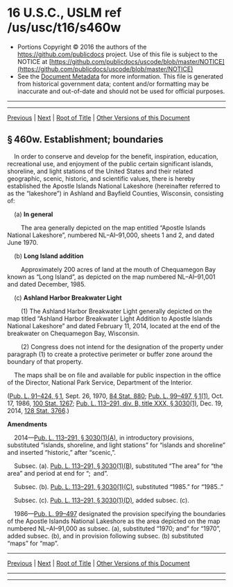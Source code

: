 ---
---

# 16 U.S.C., USLM ref /us/usc/t16/s460w

* Portions Copyright © 2016 the authors of the https://github.com/publicdocs project.
  Use of this file is subject to the NOTICE at [https://github.com/publicdocs/uscode/blob/master/NOTICE](https://github.com/publicdocs/uscode/blob/master/NOTICE)
* See the [Document Metadata](././../../../../..//README.md) for more information.
  This file is generated from historical government data; content and/or formatting may be inaccurate and out-of-date and should not be used for official purposes.

----------
----------

[Previous](./../../../../..//us/usc/t16/ch1/schLXXXI/m__us_usc_t16_ch1_schLXXXI.md) | [Next](./../../../../..//us/usc/t16/ch1/schLXXXI/m__us_usc_t16_s460w–1.md) | [Root of Title](./../../../../../) | [Other Versions of this Document](https://publicdocs.github.io/go/links?ns=uslm&ref=%2Fus%2Fusc%2Ft16%2Fs460w)

## § 460w. Establishment; boundaries

    In order to conserve and develop for the benefit, inspiration, education, recreational use, and enjoyment of the public certain significant islands, shoreline, and light stations of the United States and their related geographic, scenic, historic, and scientific values, there is hereby established the Apostle Islands National Lakeshore (hereinafter referred to as the “lakeshore”) in Ashland and Bayfield Counties, Wisconsin, consisting of:

    (a) __In general__ 

        The area generally depicted on the map entitled “Apostle Islands National Lakeshore”, numbered NL–AI–91,000, sheets 1 and 2, and dated June 1970.

    (b) __Long Island addition__ 

        Approximately 200 acres of land at the mouth of Chequamegon Bay known as “Long Island”, as depicted on the map numbered NL–AI–91,001 and dated December, 1985.

    (c) __Ashland Harbor Breakwater Light__ 

        (1) The Ashland Harbor Breakwater Light generally depicted on the map titled “Ashland Harbor Breakwater Light Addition to Apostle Islands National Lakeshore” and dated February 11, 2014, located at the end of the breakwater on Chequamegon Bay, Wisconsin.

        (2) Congress does not intend for the designation of the property under paragraph (1) to create a protective perimeter or buffer zone around the boundary of that property.

    The maps shall be on file and available for public inspection in the office of the Director, National Park Service, Department of the Interior.

([Pub. L. 91–424, § 1][/us/pl/91/424/s1], Sept. 26, 1970, [84 Stat. 880][/us/stat/84/880]; [Pub. L. 99–497, § 1(1)][/us/pl/99/497/s1/1], Oct. 17, 1986, [100 Stat. 1267][/us/stat/100/1267]; [Pub. L. 113–291, div. B, title XXX, § 3030(1)][/us/pl/113/291/s3030/1], Dec. 19, 2014, [128 Stat. 3766][/us/stat/128/3766].)

 __Amendments__ 

    2014—[Pub. L. 113–291, § 3030(1)(A)][/us/pl/113/291/s3030/1/A], in introductory provisions, substituted “islands, shoreline, and light stations” for “islands and shoreline” and inserted “historic,” after “scenic,”.

    Subsec. (a). [Pub. L. 113–291, § 3030(1)(B)][/us/pl/113/291/s3030/1/B], substituted “The area” for “the area” and period at end for “; and”.

    Subsec. (b). [Pub. L. 113–291, § 3030(1)(C)][/us/pl/113/291/s3030/1/C], substituted “1985.” for “1985..”

    Subsec. (c). [Pub. L. 113–291, § 3030(1)(D)][/us/pl/113/291/s3030/1/D], added subsec. (c).

    1986—[Pub. L. 99–497][/us/pl/99/497] designated the provision specifying the boundaries of the Apostle Islands National Lakeshore as the area depicted on the map numbered NL–AI–91,000 as subsec. (a), substituted “1970; and” for “1970”, added subsec. (b), and in provision following subsec. (b) substituted “maps” for “map”.

----------

[Previous](./../../../../..//us/usc/t16/ch1/schLXXXI/m__us_usc_t16_ch1_schLXXXI.md) | [Next](./../../../../..//us/usc/t16/ch1/schLXXXI/m__us_usc_t16_s460w–1.md) | [Root of Title](./../../../../../) | [Other Versions of this Document](https://publicdocs.github.io/go/links?ns=uslm&ref=%2Fus%2Fusc%2Ft16%2Fs460w)

----------
----------

[/us/pl/91/424/s1]: https://publicdocs.github.io/go/links?ns=uslm&ref=%2Fus%2Fpl%2F91%2F424%2Fs1
[/us/stat/84/880]: https://publicdocs.github.io/go/links?ns=uslm&ref=%2Fus%2Fstat%2F84%2F880
[/us/pl/99/497/s1/1]: https://publicdocs.github.io/go/links?ns=uslm&ref=%2Fus%2Fpl%2F99%2F497%2Fs1%2F1
[/us/stat/100/1267]: https://publicdocs.github.io/go/links?ns=uslm&ref=%2Fus%2Fstat%2F100%2F1267
[/us/pl/113/291/s3030/1]: https://publicdocs.github.io/go/links?ns=uslm&ref=%2Fus%2Fpl%2F113%2F291%2Fs3030%2F1
[/us/stat/128/3766]: https://publicdocs.github.io/go/links?ns=uslm&ref=%2Fus%2Fstat%2F128%2F3766
[/us/pl/113/291/s3030/1/A]: https://publicdocs.github.io/go/links?ns=uslm&ref=%2Fus%2Fpl%2F113%2F291%2Fs3030%2F1%2FA
[/us/pl/113/291/s3030/1/B]: https://publicdocs.github.io/go/links?ns=uslm&ref=%2Fus%2Fpl%2F113%2F291%2Fs3030%2F1%2FB
[/us/pl/113/291/s3030/1/C]: https://publicdocs.github.io/go/links?ns=uslm&ref=%2Fus%2Fpl%2F113%2F291%2Fs3030%2F1%2FC
[/us/pl/113/291/s3030/1/D]: https://publicdocs.github.io/go/links?ns=uslm&ref=%2Fus%2Fpl%2F113%2F291%2Fs3030%2F1%2FD
[/us/pl/99/497]: https://publicdocs.github.io/go/links?ns=uslm&ref=%2Fus%2Fpl%2F99%2F497



